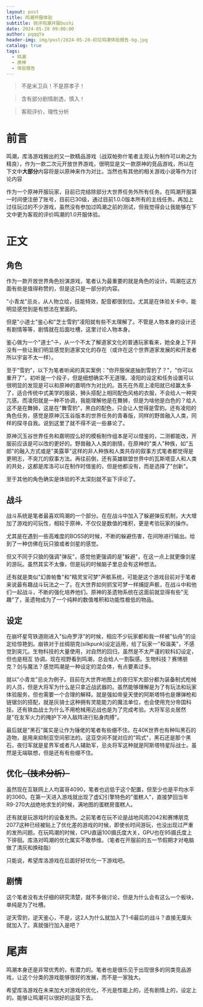```yaml
---
layout: post
title: 鸣潮开服体验
subtitle: 锐评鸣潮开服bushi
date: 2024-05-28 09:00:00
author: pqqqYa
header-img: img/post/2024-05-28-初见鸣潮体验报告-bg.jpg
catalog: true
tags:
  - 鸣潮
  - 原神
  - 体验报告
---
```



> 不是米卫兵！不是原孝子！

> 含有部分剧情剧透，慎入！

> 客观评价，理性分析

# 前言

鸣潮，库洛游戏搬出的又一款精品游戏（战双帕弥什笔者主观认为制作可以称之为精良），作为一款二次元开放世界游戏，很明显是又一款原神的竞品游戏，所以在下文中**大部分**内容将是以原神来作为对比，当然也有其他的相关游戏小说等作为讨论内容

作为一个原神开服玩家，目前已完结除部分大世界任务外所有任务。在鸣潮开服第一时间便注册了账号，目前已30级，通过目前1.0.0版本所有的主线任务。再加上过往玩过的不少游戏，虽然没有参加过鸣潮之前的测试，但我觉得会让我能够在下文中更为客观的评价鸣潮的1.0开服体验。

# 正文

## 角色

作为一款开放世界角色扮演游戏，笔者认为最重要的就是角色的设计。鸣潮在这方面有些是值得称赞的，但是这只是一部分的内容。

"小青龙"忌炎，从人物立绘，技能特效，配音都很到位。尤其是在体验关卡中，能明显感觉到是有想法在里面的。

但是"小道士"鉴心和"芝士雪豹"凌阳就有些不太理解了。不管是人物本身的设计还有剧情等等，剧情就在后面吐槽，这里讨论人物本身。

鉴心做为一个"道士"~~？~~，从一个不太了解道家文化的普通玩家看来，她全身上下并没有一些让我们明显感觉到道家文化的存在（或许在这个世界道家发展的和开发者所以宇宙不太一样）。

至于"雪豹"，以下为笔者听闻的真实案例："你开服保底抽到雪豹了？"，"你可以重开了"。初听是一个段子，但是细想确实不无道理。凌阳的设定和任务设置可以很明显的发现是可以和原神的嘉明作为对比的。首先在外观上凌阳就已经赢太多了，适合传统中式美学的服装，狮头搭配上相同配色风格的衣服，不会给人一种突兀感。而凌阳就是一种不协调，我能理解他是在舞狮，但是为啥他是白色的？给人这不是在舞狮，这是在"舞雪豹"，黑白的配色，只会让人觉得是雪豹。还有凌阳的角色任务，感觉是原神沉玉谷版本的世界任务的青春版，同样的野兽融入人类，同样的探寻自我。说到这里了就不得不说一些暴论了。

原神沉玉谷世界任务和嘉明捏么好的模板制作组本是可以借鉴的，二测都能改，开服前应该是可以改的更好的。野兽融入人类的剧情，在原神的"类人"种族，如"五郎"的融入方式或是"美露莘"这样的非人种族和人类共存的叙事方式笔者都觉得是更明志，不突兀的叙事方法。再往前倒，还有英雄联盟世界中的瓦斯塔亚人和人类的共处，这都是库洛可以在制作时借鉴的，但是他都没有，而是选择了"创新"。

至于其他的角色确实是体验的不太深刻就不妄下评论了。

## 战斗

战斗系统是笔者最喜欢鸣潮的一个部分。在在战斗中加入了躲避弹反机制，大大增加了游戏的可玩性，相较于原神，不仅仅是数值的堆积，更是考验玩家的操作。

尤其是在遇到一些高难度的BOSS的时候，不断的躲避伤害，在间隙进行输出。给到了一种仿佛在玩只狼或者剑星的感觉。

但又不同于只狼的强调"弹反"，感觉他更强调的是"躲避"，在这一点上就更像剑星的游玩。虽然其实不太像，但是玩的时候脑子里总会有这种想法。

还有就是类似"幻兽帕鲁"和"精灵宝可梦"声骸系统，可能是这个游戏目前对于笔者来说最有趣战斗玩法之一了。在大世界如何抓宝可梦一样捕捉声骸，在战斗中和他们一起战斗，不断的强化培养他们。原神的圣遗物系统在这面前就显得有些"无趣"了，圣遗物成为了一个纯粹的数值堆积和功能性极低的物品。

## 设定

在崩坏星穹铁道刚进入"仙舟罗浮"的时候，相应不少玩家都和我一样被"仙舟"的设定给惊艳到。崩铁对于丝绸朋克(silkpunk)设定运用，给了玩家一"和谐美"，不感觉到突兀。生物科技的大量使用，对自然的回归，虽然是不太严谨的软科幻设定，但也是相互
协调。现在视野看到鸣潮，总会给人一割裂感。生物科技？赛博朋克？剑与魔法？感觉鸣潮是一种设定的混合体，有点要素过多。

就以"小青龙"忌炎为例子。目前在大世界地图上的夜归军大部分都为装备制式枪械的人员，但是大将军为什么是只拿近战武器的。虽然能够理解是为了有玩法和玩家体验服务，但也需要一个合理的解释。就是强如帝皇天使的阿斯塔特也是爆弹枪和链锯剑的搭配，就是灰骑士这种拥有灵能能力的魔法单位，也会使用充分帝国科技。还有铁血战士为什么不用枪械用近战也是为了完成考验。大将军忌炎居然是"在友军火力的掩护下冲入敌阵进行贴身肉搏"。

最后就是"黑石"属实是让作为锤佬的笔者有些绷不住。在40K世界也有种叫黑石的造物，是用来抑制亚空间邪法的。这亚空间不就对应的"鸣式"，黑石还是那个黑石，夜归军就是星界军或者凡人辅助军，忌炎将军这种就是阿斯塔特星际战士。虽然是无端联想，但是还有有些绷不住。

## 优化~~（技术分析）~~

虽然现在互联网上人均富哥4090，笔者也远低于这个配置，但至少也是平均水平的3060。在第一天进入游戏就出现了虚幻引擎特色的"蛋糕人"，直接梦回当年R9-270大战绝地求生的时候，满地图的蛋糕房蛋糕人。

还有就是玩游戏时的设备发热。之前笔者在玩不论是战地风雨2042和赛博朋克2077这种已经被贴上了优化差的游戏的时候，即使长时间游玩，也没出现过严重的发热问题。在玩鸣潮的时候，CPU直逼100摄氏度大关，GPU也在95摄氏度上下徘徊。库洛对鸣潮的优化属实不敢恭维。（笔者在开服前的五一节假期才对电脑做了清灰和换硅脂）

只能说，希望库洛游戏在后面好好优化一下游戏吧。

## 剧情

这个笔者没有太仔细的研究清楚，就不多做讨论，但是为什么会有这么一个板块，单纯是为了吐槽。

逆天雪豹，逆天鉴心，不是，这2人为什么就加入了1-6最后的战斗？直接无厘头就加入了。真就强行加入是吧？

# 尾声

鸣潮本身还是非常优秀的，有潜力的。笔者也是很乐见于出现很多的同类竞品游戏，让这个分类的游戏能够很好的发展，而不是一家独大。

希望库洛游戏在未来加大对游戏的优化，不光是性能上的，还有剧情上的，设定上的。能够让鸣潮可以很好的运营下去。
